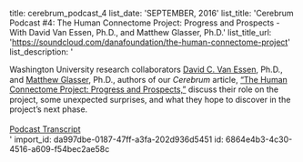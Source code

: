 title: cerebrum_podcast_4
list_date: 'SEPTEMBER, 2016'
list_title: 'Cerebrum Podcast #4: The Human Connectome Project: Progress and Prospects -  With David Van Essen, Ph.D., and Matthew Glasser, Ph.D.'
list_title_url: 'https://soundcloud.com/danafoundation/the-human-connectome-project'
list_description: '<div style="font-size:14px;line-height: 125%;"><span>Washington University research collaborators <a href="http://dana.org/Authors/David_C__Van_Essen,_Ph_D_/">David C. Van Essen</a>, Ph.D., and <a href="http://dana.org/Authors/Matthew_F__Glasser,_Ph_D_/">Matthew Glasser</a>, Ph.D., authors of our <em>Cerebrum</em> article, <a href="http://dana.org/Cerebrum/2016/The_Human_Connectome_Project__Progress_and_Prospects/">“The Human Connectome Project: Progress and Prospects,”</a> discuss their role on the project, some unexpected surprises, and what they hope to discover in the project’s next phase.</span><div><span><br></span></div><div><span><a href="/uploadedFiles/Pdfs/The-Human-Connectome-Podcast-Transcript.pdf" title="Podcast Transcript">Podcast Transcript</a></span></div></div>'
import_id: da997dbe-0187-47ff-a3fa-202d936d5451
id: 6864e4b3-4c30-4516-a609-f54bec2ae58c
